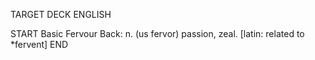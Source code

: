 TARGET DECK
ENGLISH

START
Basic
Fervour
Back: n. (us fervor) passion, zeal. [latin: related to *fervent]
END
